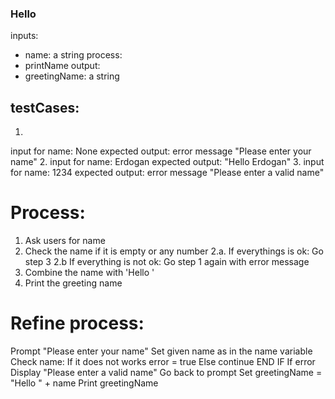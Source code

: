 ### Hello

inputs:
- name: a string
process:
- printName
output:
- greetingName: a string

testCases:
----------
1. 
input for name: None
expected output: error message "Please enter your name"
2. 
input for name: Erdogan
expected output: "Hello Erdogan"
3. 
input for name: 1234
expected output: error message "Please enter a valid name"

Process:
========
1. Ask users for name
2. Check the name if it is empty or any number
2.a. If everythings is ok: Go step 3
2.b  If everything is not ok: Go step 1 again with error message
3. Combine the name with 'Hello '
4. Print the greeting name

Refine process:
===============
Prompt "Please enter your name"
Set given name as in the name variable
Check name:
    If it does not works
        error = true
    Else 
        continue
    END IF
    If error
        Display "Please enter a valid name"
        Go back to prompt
Set greetingName = "Hello " + name
Print greetingName

